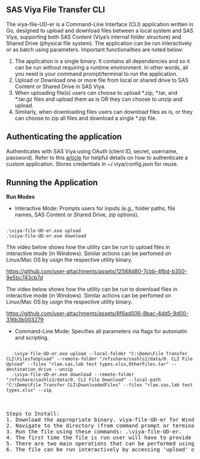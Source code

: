 ## SAS Viya File Transfer CLI

The viya-file-UD-er is a Command-Line Interface (CLI) application written in Go, designed to upload and download files between a local system and SAS Viya, supporting both SAS Content (Viya’s internal folder structure) and Shared Drive (physical file system). The application can be run interactively or as batch using parameters. Important functionalities are noted below:
1. The application is a single binary. It contains all dependencies and so it can be run without requiring a runtime environment. In other words, all you need is your command prompt/terminal to run the application.
2. Upload or Download one or more file from local or shared drive to SAS Content or Shared Drive in SAS Viya.
3. When uploading file(s) users can choose to upload *.zip, *.tar, and *.tar.gz files and upload them as is OR they can choose to unzip and upload.
4. Similarly, when downloading files users can download files as is, or they can choose to zip all files and download a single *.zip file.

## Authenticating the application
Authenticates with SAS Viya using OAuth (client ID, secret, username, password). Refer to this [article](https://communities.sas.com/t5/SAS-Communities-Library/SAS-Viya-Authenticating-as-a-Custom-Application/ta-p/887079) for helpful details on how to authenticate a custom application.
Stores credentials in ~/.viya/config.json for reuse.

## Running the Application
**Run Modes**
- Interactive Mode: Prompts users for inputs (e.g., folder paths, file names, SAS Content or Shared Drive, zip options).
<pre><code>
.\viya-file-UD-er.exe upload
.\viya-file-UD-er.exe download</code></pre>

The video below shows how the utility can be run to upload files in interactive mode (in Windows). Similar actions can be perfomed on Linux/Mac OS by usign the respective utility binary.

https://github.com/user-attachments/assets/12568d80-7cbb-4fbd-b350-9e5bc743cb7d

The video below shows how the utility can be run to download files in interactive mode (in Windows). Similar actions can be perfomed on Linux/Mac OS by usign the respective utility binary.

https://github.com/user-attachments/assets/8f6ad506-8bac-4dd5-9d00-316b3b003279

- Command-Line Mode: Specifies all parameters via flags for automatin and scripting.
<pre><code>
  .\viya-file-UD-er.exe upload --local-folder "C:\Demo\File Transfer CLI\FilesToUpload" --remote-folder "/nfsshare/sashls2/data/0. CLI File Upload" --files "rlae.sas,lab test types.xlsx,OtherFiles.tar" --destination drive --unzip
  .\viya-file-UD-er.exe download --remote-folder "/nfsshare/sashls2/data/0. CLI File Download" --local-path "C:\Demo\File Transfer CLI\DownloadedFiles" --files "rlae.sas,lab test types.xlsx" --zip
</code>


Steps to Install:
1. Download the appropriate binary. viya-file-UD-er for Windows, viya-file-UD-er-linux for Linux and viya-file-UD-er-mac for Mac OS.
2. Navigate to the directory (from command prompt or terminal) where the binary is placed.
3. Run the file using these commands: .\viya-file-UD-er.
4. The first time the file is run user will have to provide SAS Viya URL, client ID and client Secret. On subsequent uplaod and download actions user will be asked to provide username, password, and SSL certificate path (if needed by the Viya instance). An option to run in an insecure/non HTTPs way is also provided for testing purposes.
5. There are two main operations that can be performed using the binary: upload and download.
6. The file can be run interactively by accessing 'upload' or 'download' functions and providing prompt values. Alternatively, prompts can be provided by using appropriate flags. The flags can be accessed by using --help or -h. E.g., \.viya-file-UD-er.exe upload --help

